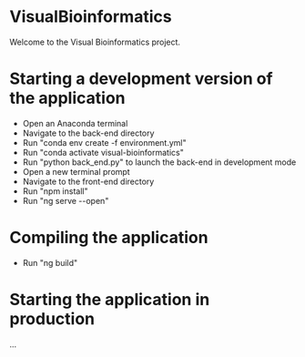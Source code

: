 # VisualBioinformatics

Welcome to the Visual Bioinformatics project.

# Starting a development version of the application
- Open an Anaconda terminal
- Navigate to the back-end directory
- Run "conda env create -f environment.yml"
- Run "conda activate visual-bioinformatics"
- Run "python back_end.py" to launch the back-end in development mode
- Open a new terminal prompt
- Navigate to the front-end directory
- Run "npm install"
- Run "ng serve --open"

# Compiling the application
- Run "ng build"

# Starting the application in production
...
